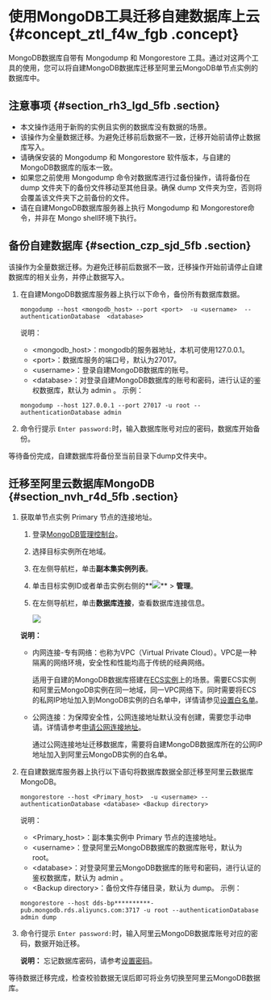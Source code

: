 # 使用MongoDB工具迁移自建数据库上云 {#concept_ztl_f4w_fgb .concept}

MongoDB数据库自带有 Mongodump 和 Mongorestore 工具。通过对这两个工具的使用，您可以将自建MongoDB数据库迁移至阿里云MongoDB单节点实例的数据库中。

## 注意事项 {#section_rh3_lgd_5fb .section}

-   本文操作适用于新购的实例且实例的数据库没有数据的场景。
-   该操作为全量数据迁移。为避免迁移前后数据不一致，迁移开始前请停止数据库写入。
-   请确保安装的 Mongodump 和 Mongorestore 软件版本，与自建的MongoDB数据库的版本一致。
-   如果您之前使用 Mongodump 命令对数据库进行过备份操作，请将备份在 dump 文件夹下的备份文件移动至其他目录。确保 dump 文件夹为空，否则将会覆盖该文件夹下之前备份的文件。
-   请在自建MongoDB数据库服务器上执行 Mongodump 和 Mongorestore命令，并非在 Mongo shell环境下执行。

## 备份自建数据库 {#section_czp_sjd_5fb .section}

该操作为全量数据迁移。为避免迁移前后数据不一致，迁移操作开始前请停止自建数据库的相关业务，并停止数据写入。

1.  在自建MongoDB数据库服务器上执行以下命令，备份所有数据库数据。

    ```
    mongodump --host <mongodb_host> --port <port>  -u <username>  --authenticationDatabase  <database>
    ```

    说明：

    -   <mongodb\_host\>：mongodb的服务器地址，本机可使用127.0.0.1。
    -   <port\>：数据库服务的端口号，默认为27017。
    -   <username\>：登录自建MongoDB数据库的账号。
    -   <database\>：对登录自建MongoDB数据库的账号和密码，进行认证的鉴权数据库，默认为 admin 。
    示例：

    ```
    mongodump --host 127.0.0.1 --port 27017 -u root --authenticationDatabase admin
    ```

2.  命令行提示 `Enter password:`时，输入数据库账号对应的密码，数据库开始备份。

等待备份完成，自建数据库将备份至当前目录下dump文件夹中。

## 迁移至阿里云数据库MongoDB {#section_nvh_r4d_5fb .section}

1.  获取单节点实例 Primary 节点的连接地址。

    1.  登录[MongoDB管理控制台](https://mongodb.console.aliyun.com/#/mongodb/list)。
    2.  选择目标实例所在地域。
    3.  在左侧导航栏，单击**副本集实例列表**。
    4.  单击目标实例ID或者单击实例右侧的**![](http://static-aliyun-doc.oss-cn-hangzhou.aliyuncs.com/assets/img/6723/154727636313851_zh-CN.png)** \> **管理**。
    5.  在左侧导航栏，单击**数据库连接**，查看数据库连接信息。

        ![](http://static-aliyun-doc.oss-cn-hangzhou.aliyuncs.com/assets/img/82882/154727636335103_zh-CN.png)

    **说明：** 

    -   内网连接-专有网络：也称为VPC（Virtual Private Cloud）。VPC是一种隔离的网络环境，安全性和性能均高于传统的经典网络。

        适用于自建的MongoDB数据库搭建在[ECS实例](https://help.aliyun.com/document_detail/25367.html)上的场景。需要ECS实例和阿里云MongoDB实例在同一地域，同一VPC网络下。同时需要将ECS的私网IP地址加入到MongoDB实例的白名单中，详情请参见[设置白名单](cn.zh-CN/单节点快速入门/设置白名单.md#)。

    -   公网连接：为保障安全性，公网连接地址默认没有创建，需要您手动申请。详情请参考[申请公网连接地址](cn.zh-CN/单节点快速入门/申请公网连接地址.md#)。

        通过公网连接地址迁移数据库，需要将自建MongoDB数据库所在的公网IP地址加入到阿里云MongoDB实例的白名单。

2.  在自建数据库服务器上执行以下语句将数据库数据全部迁移至阿里云数据库MongoDB。

    ```
    mongorestore --host <Primary_host>  -u <username> --authenticationDatabase <database> <Backup directory>
    ```

    说明：

    -   <Primary\_host\>：副本集实例中 Primary 节点的连接地址。
    -   <username\>：登录阿里云MongoDB数据库的数据库账号，默认为 root。
    -   <database\>：对登录阿里云MongoDB数据库的账号和密码，进行认证的鉴权数据库，默认为 admin 。
    -   <Backup directory\>：备份文件存储目录，默认为 dump。
    示例：

    ```
    mongorestore --host dds-bp**********-pub.mongodb.rds.aliyuncs.com:3717 -u root --authenticationDatabase admin dump
    
    ```

3.  命令行提示 `Enter password:`时，输入阿里云MongoDB数据库账号对应的密码，数据开始迁移。

    **说明：** 忘记数据库密码，请参考[设置密码](cn.zh-CN/单节点快速入门/设置密码.md#)。


等待数据迁移完成，检查校验数据无误后即可将业务切换至阿里云MongoDB数据库。

